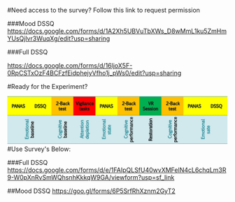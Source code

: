 #Need access to the survey? Follow this link to request permission

###Mood DSSQ 
https://docs.google.com/forms/d/1A2Xh5UBVuTbXWs_D8wMmL1ku5ZmHmYUsQjlvr3WuqXg/edit?usp=sharing

###Full DSSQ

https://docs.google.com/forms/d/16ljoX5F-0RpCSTxOzF4BCFzfEidphejyVfho1j_pWs0/edit?usp=sharing

#Ready for the Experiment? 

![Timeline](https://github.com/MarkusLoennig/project_template/blob/master/IMAGES/PictureTimeline.jpg)
#Use Survey's Below:

###Full DSSQ
https://docs.google.com/forms/d/e/1FAIpQLSfU40wvXMFelN4cL6chqLm3R9-W0pXnRvSmWQhsnhKkkqW9GA/viewform?usp=sf_link

##Mood DSSQ
https://goo.gl/forms/6P5SrfRhXznm2GyT2

